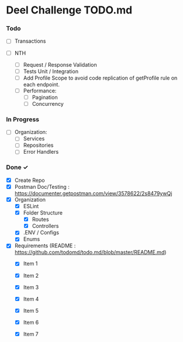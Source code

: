 # Deel Challenge TODO.md

### Todo
- [ ] Transactions

- [ ] NTH
    - [ ] Request / Response Validation
    - [ ] Tests Unit / Integration
    - [ ] Add Profile Scope to avoid code replication of getProfile rule on each endpoint.
    - [ ] Performance:
        - [ ] Pagination
        - [ ] Concurrency

### In Progress
- [ ] Organization:
    - [ ] Services
    - [ ] Repositories
    - [ ] Error Handlers

### Done ✓

- [x] Create Repo 
- [x] Postman Doc/Testing : https://documenter.getpostman.com/view/3578622/2s8479ywQj
- [X] Organization
    - [x] ESLint
    - [x] Folder Structure
        - [X] Routes
        - [X] Controllers
    - [x] .ENV / Configs
    - [x] Enums
- [x] Requirements (README : https://github.com/todomd/todo.md/blob/master/README.md)
    - [x] Item 1 
    - [x] Item 2 
    - [x] Item 3 
    - [x] Item 4 
    - [x] Item 5 
    - [x] Item 6 
    - [x] Item 7

